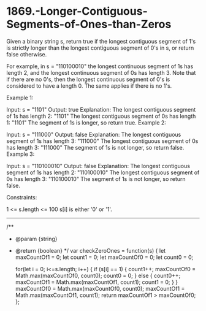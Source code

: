 # 1869.-Longer-Contiguous-Segments-of-Ones-than-Zeros



Given a binary string s, return true if the longest contiguous segment of 1's is strictly longer than the longest contiguous segment of 0's in s, or return false otherwise.

For example, in s = "110100010" the longest continuous segment of 1s has length 2, and the longest continuous segment of 0s has length 3.
Note that if there are no 0's, then the longest continuous segment of 0's is considered to have a length 0. The same applies if there is no 1's.

 

Example 1:

Input: s = "1101"
Output: true
Explanation:
The longest contiguous segment of 1s has length 2: "1101"
The longest contiguous segment of 0s has length 1: "1101"
The segment of 1s is longer, so return true.
Example 2:

Input: s = "111000"
Output: false
Explanation:
The longest contiguous segment of 1s has length 3: "111000"
The longest contiguous segment of 0s has length 3: "111000"
The segment of 1s is not longer, so return false.
Example 3:

Input: s = "110100010"
Output: false
Explanation:
The longest contiguous segment of 1s has length 2: "110100010"
The longest contiguous segment of 0s has length 3: "110100010"
The segment of 1s is not longer, so return false.
 

Constraints:

1 <= s.length <= 100
s[i] is either '0' or '1'.




--------------------------------------------------------------------------------------------------------------------------------------------------------------------------



/**
 * @param {string} 
 * @return {boolean}
 */
var checkZeroOnes = function(s) {
    let maxCountOf1 = 0;
    let count1 = 0;
    let maxCountOf0 = 0;
    let count0 = 0;

    for(let i = 0; i<=s.length; i++) {
        if (s[i] == 1) {
            count1++;
            maxCountOf0 = Math.max(maxCountOf0, count0);
            count0 = 0;
        } else {
            count0++;
            maxCountOf1 = Math.max(maxCountOf1, count1);
            count1 = 0;
        }
    }
    maxCountOf0 = Math.max(maxCountOf0, count0);
    maxCountOf1 = Math.max(maxCountOf1, count1);
    return maxCountOf1 > maxCountOf0;
};
